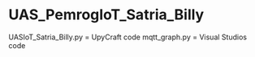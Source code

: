# UAS_PemrogIoT_Satria_Billy

UASIoT_Satria_Billy.py = UpyCraft code
mqtt_graph.py = Visual Studios code

